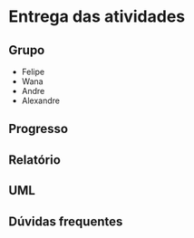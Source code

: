 # Entrega das atividades

## Grupo

- Felipe
- Wana
- Andre
- Alexandre

## Progresso

## Relatório

## UML

## Dúvidas frequentes

